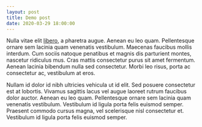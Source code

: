 ```yaml
---
layout: post
title: Demo post
date: 2020-03-29 18:00:00
---
```


Nulla vitae elit [libero](#), a pharetra augue. Aenean eu leo quam. Pellentesque ornare sem lacinia quam venenatis vestibulum. Maecenas faucibus mollis interdum. Cum sociis natoque penatibus et magnis dis parturient montes, nascetur ridiculus mus. Cras mattis consectetur purus sit amet fermentum. Aenean lacinia bibendum nulla sed consectetur. Morbi leo risus, porta ac consectetur ac, vestibulum at eros.

<!--more-->

Nullam id dolor id nibh ultricies vehicula ut id elit. Sed posuere consectetur est at lobortis. Vivamus sagittis lacus vel augue laoreet rutrum faucibus dolor auctor. Aenean eu leo quam. Pellentesque ornare sem lacinia quam venenatis vestibulum. Vestibulum id ligula porta felis euismod semper. Praesent commodo cursus magna, vel scelerisque nisl consectetur et. Vestibulum id ligula porta felis euismod semper.
